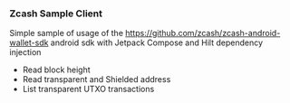 ### Zcash Sample Client

Simple sample of usage of the https://github.com/zcash/zcash-android-wallet-sdk android sdk with Jetpack Compose and Hilt dependency injection

 * Read block height
 * Read transparent and Shielded address
 * List transparent UTXO transactions

